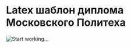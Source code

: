 # Latex шаблон диплома Московского Политеха

![Start working...](https://steamuserimages-a.akamaihd.net/ugc/2306472539318282854/9801A4098C863CEE90696A4A739447C266B0860E/?imw=637&imh=358&ima=fit&impolicy=Letterbox&imcolor=%23000000&letterbox=true)
